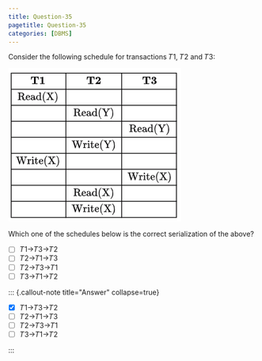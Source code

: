 ```yaml
---
title: Question-35
pagetitle: Question-35
categories: [DBMS]
---
```


Consider the following schedule for transactions 𝑇1, 𝑇2 and 𝑇3:

![](./q34.png)

Which one of the schedules below is the correct serialization of the above?

- [ ] 𝑇1→𝑇3→𝑇2  
- [ ] 𝑇2→𝑇1→𝑇3  
- [ ] 𝑇2→𝑇3→𝑇1  
- [ ] 𝑇3→𝑇1→𝑇2

::: {.callout-note title="Answer" collapse=true}

- [x] 𝑇1→𝑇3→𝑇2  
- [ ] 𝑇2→𝑇1→𝑇3  
- [ ] 𝑇2→𝑇3→𝑇1  
- [ ] 𝑇3→𝑇1→𝑇2

:::

